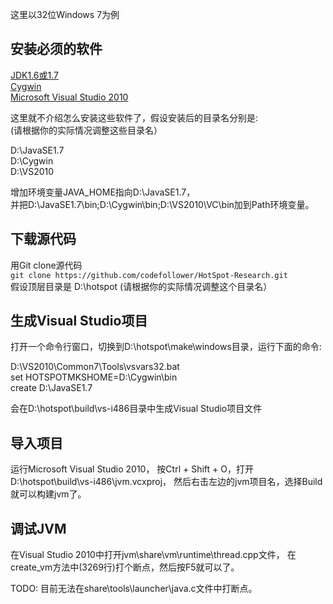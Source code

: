 这里以32位Windows 7为例

## 安装必须的软件

[JDK1.6或1.7](http://www.oracle.com/technetwork/java/javase/downloads/index-jsp-138363.html)<br>
[Cygwin](http://www.cygwin.com/install.html)<br>
[Microsoft Visual Studio 2010](http://www.microsoft.com/visualstudio/zh-cn/products/2010-editions)<br>

这里就不介绍怎么安装这些软件了，假设安装后的目录名分别是: <br>
(请根据你的实际情况调整这些目录名）<br>

D:\JavaSE1.7 <br>
D:\Cygwin <br>
D:\VS2010 <br>

增加环境变量JAVA_HOME指向D:\JavaSE1.7，<br>
并把D:\JavaSE1.7\bin;D:\Cygwin\bin;D:\VS2010\VC\bin加到Path环境变量。

## 下载源代码

用Git clone源代码<br>
    ```
git clone https://github.com/codefollower/HotSpot-Research.git
    ```
<br>
假设顶层目录是 D:\hotspot (请根据你的实际情况调整这个目录名）<br>

## 生成Visual Studio项目

打开一个命令行窗口，切换到D:\hotspot\make\windows目录，运行下面的命令:<br>

D:\VS2010\Common7\Tools\vsvars32.bat <br>
set HOTSPOTMKSHOME=D:\Cygwin\bin <br>
create D:\JavaSE1.7 <br>

会在D:\hotspot\build\vs-i486目录中生成Visual Studio项目文件

## 导入项目

运行Microsoft Visual Studio 2010，
按Ctrl + Shift + O，打开D:\hotspot\build\vs-i486\jvm.vcxproj，
然后右击左边的jvm项目名，选择Build就可以构建jvm了。

## 调试JVM

在Visual Studio 2010中打开jvm\share\vm\runtime\thread.cpp文件，
在create_vm方法中(3269行)打个断点，然后按F5就可以了。

TODO: 目前无法在share\tools\launcher\java.c文件中打断点。
